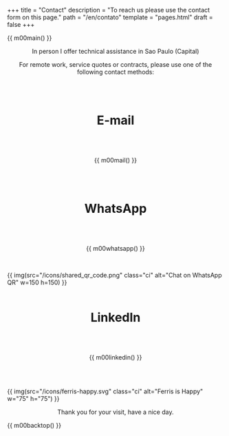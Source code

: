 +++
title = "Contact"
description = "To reach us please use the contact form on this page."
path = "/en/contato"
template = "pages.html"
draft = false
+++

{{ m00main() }}
<br>
<p align="center">In person I offer technical assistance in Sao Paulo (Capital)</p>
<p align="center">For remote work, service quotes or contracts, please use one of the following contact methods:</p>
<br>
<br>
<h1 align="center">E-mail</h1>
<br>
<br>
<p align="center">
{{ m00mail() }}
</p>
<br>
<br>
<h1 align="center">WhatsApp</h1>
<br>
<br>
<p style="text-align:center">
{{ m00whatsapp() }}
</p>
<br>

{{ img(src="/icons/shared_qr_code.png" class="ci" alt="Chat on WhatsApp QR" w=150 h=150) }}
<br>
<br>
<h1 align="center">LinkedIn</h1>
<br>
<br>
<p align="center">
{{ m00linkedin() }}
</p>
<br>
<br>

{{ img(src="/icons/ferris-happy.svg" class="ci" alt="Ferris is Happy" w="75" h="75") }}

<p align="center">Thank you for your visit, have a nice day.</p>

{{ m00backtop() }}
